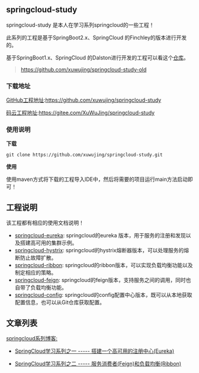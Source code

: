 ## springcloud-study 

springcloud-study 是本人在学习系列springcloud的一些工程！

此系列的工程是基于SpringBoot2.x、SpringCloud 的Finchley的版本进行开发的。

基于SpringBoot1.x、SpringCloud 的Dalston进行开发的工程可以看这个[仓库](https://github.com/xuwujing/springcloud-study-old)。

> https://github.com/xuwujing/springcloud-study-old

### 下载地址

[GitHub工程地址](https://github.com/xuwujing/springcloud-study):https://github.com/xuwujing/springcloud-study

[码云工程地址](https://gitee.com/XuWuJing/springcloud-study):https://gitee.com/XuWuJing/springcloud-study

### 使用说明

**下载**

    git clone https://github.com/xuwujing/springcloud-study.git

**使用**

使用maven方式将下载的工程导入IDE中，然后将需要的项目运行main方法启动即可！






## 工程说明

该工程都有相应的使用文档说明！

- [springcloud-eureka](https://github.com/xuwujing/springcloud-study/tree/master/springcloud-eureka): springcloud的eureka 版本，用于服务的注册和发现以及搭建高可用的集群示例。
- [springcloud-hystrix](https://github.com/xuwujing/springcloud-study/tree/master/springcloud-hystrix): springcloud的hystrix熔断器版本，可以处理服务的熔断防止故障扩散。
- [springcloud-ribbon](https://github.com/xuwujing/springcloud-study/tree/master/springcloud-ribbon):
springcloud的ribbon版本，可以实现负载均衡功能以及制定相应的策略。
- [springcloud-feign](https://github.com/xuwujing/springcloud-study/tree/master/springcloud-feign): springcloud的feign版本，支持服务之间的调用，同时也自带了负载均衡功能。
- [springcloud-config](https://github.com/xuwujing/springcloud-study/tree/master/springcloud-config): springcloud的config配置中心版本，既可以从本地获取配置信息，也可以从Git仓库获取配置。






## 文章列表

[springcloud系列博客:](https://blog.csdn.net/qazwsxpcm/article/category/8611924)


- [SpringCloud学习系列之一 ----- 搭建一个高可用的注册中心(Eureka)](https://blog.csdn.net/qazwsxpcm/article/details/80036519)

- [SpringCloud学习系列之二 ----- 服务消费者(Feign)和负载均衡(Ribbon)](https://blog.csdn.net/qazwsxpcm/article/details/86492858)